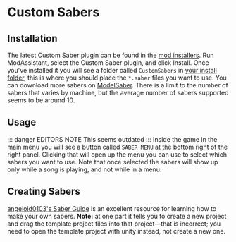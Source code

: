 # Custom Sabers
## Installation
The latest Custom Saber plugin can be found in the [mod installers](/beginners-guide.md#installers). Run ModAssistant, select the Custom Saber plugin, and click Install.
Once you've installed it you will see a folder called `CustomSabers` in [your install folder](/faq/install-folder.md), this is where you should place the `*.saber` files you want to use. You can download more sabers on [ModelSaber](https://modelsaber.com/Sabers/). There is a limit to the number of sabers that varies by machine, but the average number of sabers supported seems to be around 10.

## Usage
::: danger EDITORS NOTE
This seems outdated
:::
Inside the game in the main menu you will see a button called `SABER MENU` at the bottom right of the right panel. Clicking that will open up the menu you can use to select which sabers you want to use. Note that once selected the sabers will show up only while a song is playing, and not while in a menu. 

## Creating Sabers
[angeloid0103's Saber Guide](https://bs.assistant.moe/Sabers) is an excellent resource for learning how to make your own sabers. 
**Note:** at one part it tells you to create a new project and drag the template project files into that project—that is incorrect; you need to open the template project with unity instead, not create a new one. 
